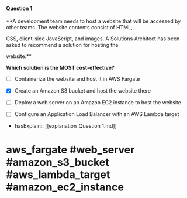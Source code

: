 #### Question  1

**A development team needs to host a website that will be accessed by other teams. The website contents consist of HTML,

CSS, client-side JavaScript, and images. A Solutions Architect has been asked to recommend a solution for hosting the

website.**

**Which solution is the MOST cost-effective?**

- [ ] Containerize the website and host it in AWS Fargate

- [x] Create an Amazon S3 bucket and host the website there

- [ ] Deploy a web server on an Amazon EC2 instance to host the website

- [ ] Configure an Application Load Balancer with an AWS Lambda target

- hasExplain:: [[explanation_Question  1.md]]

# aws_fargate #web_server #amazon_s3_bucket #aws_lambda_target #amazon_ec2_instance
